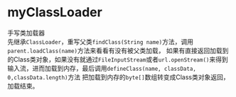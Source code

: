 # myClassLoader
手写类加载器<br>
先继承`ClassLoader`，重写父类`findClass(String name)`方法，调用`parent.loadClass(name)`方法来看看有没有被父类加载，
如果有直接返回加载到的Class类对象，如果没有就通过`FileInputStream`或者`url.openStream()`来得到输入流，进而加载到内存，最后调用`defineClass(name, classData, 0,classData.length)`方法
把加载到内存的`byte[]`数组转变成Class类对象返回，加载结束。
